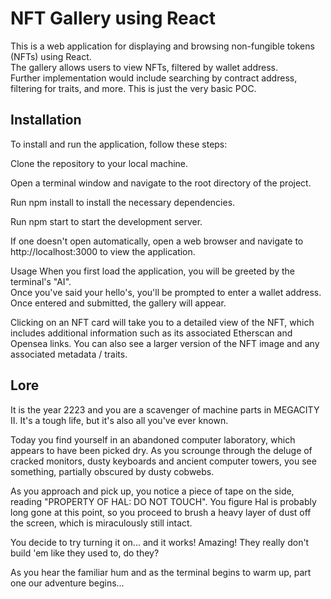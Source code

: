 # NFT Gallery using React
This is a web application for displaying and browsing non-fungible tokens (NFTs) using React. <br /> The gallery allows users to view NFTs, filtered by wallet address. <br /> Further implementation would include searching by contract address, filtering for traits, and more. This is just the very basic POC.

## Installation
To install and run the application, follow these steps:

Clone the repository to your local machine.

Open a terminal window and navigate to the root directory of the project.

Run npm install to install the necessary dependencies.

Run npm start to start the development server.

If one doesn't open automatically, open a web browser and navigate to http://localhost:3000 to view the application.

Usage
When you first load the application, you will be greeted by the terminal's "AI". <br /> Once you've said your hello's, you'll be prompted to enter a wallet address. Once entered and submitted, the gallery will appear.

Clicking on an NFT card will take you to a detailed view of the NFT, which includes additional information such as its associated Etherscan and Opensea links. You can also see a larger version of the NFT image and any associated metadata / traits.

## Lore

It is the year 2223 and you are a scavenger of machine parts in MEGACITY II. It's a tough life, but it's also all you've ever known. 

Today you find yourself in an abandoned computer laboratory, which appears to have been picked dry. As you scrounge through the deluge of cracked monitors, dusty keyboards and ancient computer towers, you see something, partially obscured by dusty cobwebs. 

As you approach and pick up, you notice a piece of tape on the side, reading "PROPERTY OF HAL: DO NOT TOUCH". You figure Hal is probably long gone at this point, so you proceed to brush a heavy layer of dust off the screen, which is miraculously still intact. 

You decide to try turning it on... and it works! Amazing! They really don't build 'em like they used to, do they? 

As you hear the familiar hum and as the terminal begins to warm up, part one our adventure begins...
